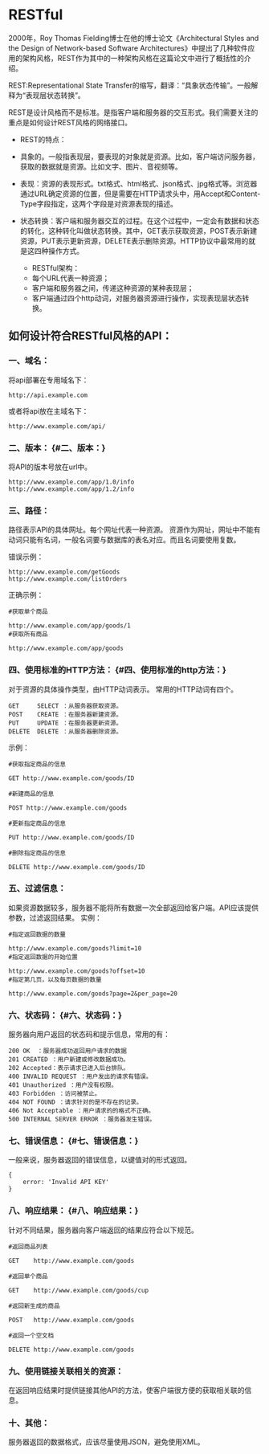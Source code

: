 # RESTful

2000年，Roy Thomas Fielding博士在他的博士论文《Architectural Styles and the Design of Network-based Software Architectures》中提出了几种软件应用的架构风格，REST作为其中的一种架构风格在这篇论文中进行了概括性的介绍。

REST:Representational State Transfer的缩写，翻译：“具象状态传输”。一般解释为“表现层状态转换”。

REST是设计风格而不是标准。是指客户端和服务器的交互形式。我们需要关注的重点是如何设计REST风格的网络接口。

* REST的特点：
* 具象的。一般指表现层，要表现的对象就是资源。比如，客户端访问服务器，获取的数据就是资源。比如文字、图片、音视频等。

* 表现：资源的表现形式。txt格式、html格式、json格式、jpg格式等。浏览器通过URL确定资源的位置，但是需要在HTTP请求头中，用Accept和Content-Type字段指定，这两个字段是对资源表现的描述。

* 状态转换：客户端和服务器交互的过程。在这个过程中，一定会有数据和状态的转化，这种转化叫做状态转换。其中，GET表示获取资源，POST表示新建资源，PUT表示更新资源，DELETE表示删除资源。HTTP协议中最常用的就是这四种操作方式。

  * RESTful架构：
  * 每个URL代表一种资源；
  * 客户端和服务器之间，传递这种资源的某种表现层；
  * 客户端通过四个http动词，对服务器资源进行操作，实现表现层状态转换。

## 如何设计符合RESTful风格的API：

### 一、域名：

将api部署在专用域名下：

```
http://api.example.com

```

或者将api放在主域名下：

```
http://www.example.com/api/

```

### 二、版本： {#二、版本：}

将API的版本号放在url中。

```
http://www.example.com/app/1.0/info
http://www.example.com/app/1.2/info
```

### 三、路径：

路径表示API的具体网址。每个网址代表一种资源。 资源作为网址，网址中不能有动词只能有名词，一般名词要与数据库的表名对应。而且名词要使用复数。

错误示例：

```
http://www.example.com/getGoods
http://www.example.com/listOrders

```

正确示例：

```
#获取单个商品

http://www.example.com/app/goods/1
#获取所有商品

http://www.example.com/app/goods
```

### 四、使用标准的HTTP方法： {#四、使用标准的http方法：}

对于资源的具体操作类型，由HTTP动词表示。 常用的HTTP动词有四个。

```
GET     SELECT ：从服务器获取资源。
POST    CREATE ：在服务器新建资源。
PUT     UPDATE ：在服务器更新资源。
DELETE  DELETE ：从服务器删除资源。

```

示例：

```
#获取指定商品的信息

GET http://www.example.com/goods/ID

#新建商品的信息

POST http://www.example.com/goods

#更新指定商品的信息

PUT http://www.example.com/goods/ID

#删除指定商品的信息

DELETE http://www.example.com/goods/ID

```

### 五、过滤信息：

如果资源数据较多，服务器不能将所有数据一次全部返回给客户端。API应该提供参数，过滤返回结果。 实例：

```
#指定返回数据的数量

http://www.example.com/goods?limit=10
#指定返回数据的开始位置

http://www.example.com/goods?offset=10
#指定第几页，以及每页数据的数量

http://www.example.com/goods?page=2&per_page=20
```

### 六、状态码： {#六、状态码：}

服务器向用户返回的状态码和提示信息，常用的有：

```
200 OK  ：服务器成功返回用户请求的数据
201 CREATED ：用户新建或修改数据成功。
202 Accepted：表示请求已进入后台排队。
400 INVALID REQUEST ：用户发出的请求有错误。
401 Unauthorized ：用户没有权限。
403 Forbidden ：访问被禁止。
404 NOT FOUND ：请求针对的是不存在的记录。
406 Not Acceptable ：用户请求的的格式不正确。
500 INTERNAL SERVER ERROR ：服务器发生错误。
```

### 七、错误信息： {#七、错误信息：}

一般来说，服务器返回的错误信息，以键值对的形式返回。

```
{
    error: 'Invalid API KEY'
}

```

### 八、响应结果： {#八、响应结果：}

针对不同结果，服务器向客户端返回的结果应符合以下规范。

```
#返回商品列表

GET    http://www.example.com/goods

#返回单个商品

GET    http://www.example.com/goods/cup

#返回新生成的商品

POST   http://www.example.com/goods

#返回一个空文档

DELETE http://www.example.com/goods

```

### 九、使用链接关联相关的资源：

在返回响应结果时提供链接其他API的方法，使客户端很方便的获取相关联的信息。

### 十、其他：

服务器返回的数据格式，应该尽量使用JSON，避免使用XML。

